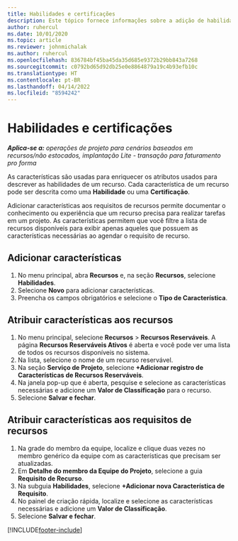 ```yaml
---
title: Habilidades e certificações
description: Este tópico fornece informações sobre a adição de habilidades e características de certificação aos recursos.
author: ruhercul
ms.date: 10/01/2020
ms.topic: article
ms.reviewer: johnmichalak
ms.author: ruhercul
ms.openlocfilehash: 836784bf45ba45da35d685e9372b29bb843a7268
ms.sourcegitcommit: c0792bd65d92db25e0e8864879a19c4b93efb10c
ms.translationtype: HT
ms.contentlocale: pt-BR
ms.lasthandoff: 04/14/2022
ms.locfileid: "8594242"
---
```

# <a name="skills-and-certifications"></a>Habilidades e certificações
_**Aplica-se a:** operações de projeto para cenários baseados em recursos/não estocados, implantação Lite - transação para faturamento pro forma_

As características são usadas para enriquecer os atributos usados para descrever as habilidades de um recurso. Cada característica de um recurso pode ser descrita como uma **Habilidade** ou uma **Certificação**.

Adicionar características aos requisitos de recursos permite documentar o conhecimento ou experiência que um recurso precisa para realizar tarefas em um projeto. As características permitem que você filtre a lista de recursos disponíveis para exibir apenas aqueles que possuem as características necessárias ao agendar o requisito de recurso.

## <a name="add-characteristics"></a>Adicionar características

1. No menu principal, abra **Recursos** e, na seção **Recursos**, selecione **Habilidades**.
2. Selecione **Novo** para adicionar características.
3. Preencha os campos obrigatórios e selecione o **Tipo de Característica**.

## <a name="assign-characteristics-to-resources"></a>Atribuir características aos recursos

1. No menu principal, selecione **Recursos** > **Recursos Reserváveis**. A página **Recursos Reserváveis Ativos** é aberta e você pode ver uma lista de todos os recursos disponíveis no sistema.
2. Na lista, selecione o nome de um recurso reservável.
3. Na seção **Serviço de Projeto**, selecione **+Adicionar registro de Características de Recursos Reserváveis**.
4. Na janela pop-up que é aberta, pesquise e selecione as características necessárias e adicione um **Valor de Classificação** para o recurso.
5. Selecione **Salvar e fechar**.

## <a name="assign-characteristics-to-resource-requirements"></a>Atribuir características aos requisitos de recursos

1. Na grade do membro da equipe, localize e clique duas vezes no membro genérico da equipe com as características que precisam ser atualizadas.
2. Em **Detalhe do membro da Equipe do Projeto**, selecione a guia **Requisito de Recurso**.
3. Na subguia **Habilidades**, selecione **+Adicionar nova Característica de Requisito**.
4. No painel de criação rápida, localize e selecione as características necessárias e adicione um **Valor de Classificação**.
5. Selecione **Salvar e fechar**.

[!INCLUDE[footer-include](../includes/footer-banner.md)]